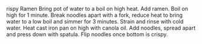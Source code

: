 rispy Ramen
Bring pot of water to a boil on high heat.
Add ramen. Boil on high for 1 minute.
Break noodles apart with a fork, reduce heat to bring water to a low boil and simmer for 3 minutes.
Strain and rinse with cold water.
Heat cast iron pan on high with canola oil. 
Add noodles, spread apart and press down with spatula. 
Flip noodles once bottom is crispy. 

